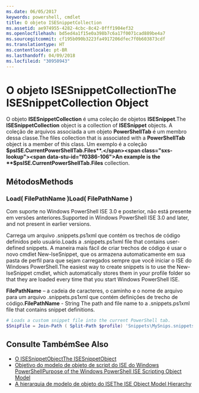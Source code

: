 ```yaml
---
ms.date: 06/05/2017
keywords: powershell, cmdlet
title: O objeto ISESnippetCollection
ms.assetid: ae974955-4282-4cbc-8c42-0fff1904ef32
ms.openlocfilehash: bd5ed4a1f15e0a398b7c6a17f0071cad889be4a7
ms.sourcegitcommit: cf195b090b3223fa4917206dfec7f0b603873cdf
ms.translationtype: HT
ms.contentlocale: pt-BR
ms.lasthandoff: 04/09/2018
ms.locfileid: "30950943"
---
```

# <a name="the-isesnippetcollection-object"></a><span data-ttu-id="f0386-103">O objeto ISESnippetCollection</span><span class="sxs-lookup"><span data-stu-id="f0386-103">The ISESnippetCollection Object</span></span>

<span data-ttu-id="f0386-104">O objeto **ISESnippetCollection** é uma coleção de objetos **ISESnippet**.</span><span class="sxs-lookup"><span data-stu-id="f0386-104">The **ISESnippetCollection** object is a collection of **ISESnippet** objects.</span></span> <span data-ttu-id="f0386-105">A coleção de arquivos associada a um objeto **PowerShellTab** é um membro dessa classe.</span><span class="sxs-lookup"><span data-stu-id="f0386-105">The files collection that is associated with a **PowerShellTab** object is a member of this class.</span></span> <span data-ttu-id="f0386-106">Um exemplo é a coleção **$psISE.CurrentPowerShellTab.Files**.</span><span class="sxs-lookup"><span data-stu-id="f0386-106">An example is the **$psISE.CurrentPowerShellTab.Files** collection.</span></span>

## <a name="methods"></a><span data-ttu-id="f0386-107">Métodos</span><span class="sxs-lookup"><span data-stu-id="f0386-107">Methods</span></span>

### <a name="load-filepathname-"></a><span data-ttu-id="f0386-108">Load\( FilePathName \)</span><span class="sxs-lookup"><span data-stu-id="f0386-108">Load\( FilePathName \)</span></span>

<span data-ttu-id="f0386-109">Com suporte no Windows PowerShell ISE 3.0 e posterior, não está presente em versões anteriores.</span><span class="sxs-lookup"><span data-stu-id="f0386-109">Supported in Windows PowerShell ISE 3.0 and later, and not present in earlier versions.</span></span>

<span data-ttu-id="f0386-110">Carrega um arquivo .snippets.ps1xml que contém os trechos de código definidos pelo usuário.</span><span class="sxs-lookup"><span data-stu-id="f0386-110">Loads a .snippets.ps1xml file that contains user-defined snippets.</span></span> <span data-ttu-id="f0386-111">A maneira mais fácil de criar trechos de código é usar o novo cmdlet New-IseSnippet, que os armazena automaticamente em sua pasta de perfil para que sejam carregados sempre que você iniciar o ISE do Windows PowerShell.</span><span class="sxs-lookup"><span data-stu-id="f0386-111">The easiest way to create snippets is to use the New-IseSnippet cmdlet, which automatically stores them in your profile folder so that they are loaded every time that you start Windows PowerShell ISE.</span></span>

<span data-ttu-id="f0386-112">**FilePathName** – a cadeia de caracteres, o caminho e o nome de arquivo para um arquivo .snippets.ps1xml que contém definições de trecho de código.</span><span class="sxs-lookup"><span data-stu-id="f0386-112">**FilePathName** - String The path and file name to a .snippets.ps1xml file that contains snippet definitions.</span></span>

```powershell
# Loads a custom snippet file into the current PowerShell tab.
$SnipFile = Join-Path ( Split-Path $profile) 'Snippets\MySnips.snippets.ps1xml' $psISE.CurrentPowerShellTab.Snippets.Add($SnipPath)
```

## <a name="see-also"></a><span data-ttu-id="f0386-113">Consulte Também</span><span class="sxs-lookup"><span data-stu-id="f0386-113">See Also</span></span>

- [<span data-ttu-id="f0386-114">O ISESnippetObject</span><span class="sxs-lookup"><span data-stu-id="f0386-114">The ISESnippetObject</span></span>](The-ISESnippetObject.md)
- [<span data-ttu-id="f0386-115">Objetivo do modelo de objeto de script do ISE do Windows PowerShell</span><span class="sxs-lookup"><span data-stu-id="f0386-115">Purpose of the Windows PowerShell ISE Scripting Object Model</span></span>](Purpose-of-the-Windows-PowerShell-ISE-Scripting-Object-Model.md)
- [<span data-ttu-id="f0386-116">A hierarquia de modelo de objeto do ISE</span><span class="sxs-lookup"><span data-stu-id="f0386-116">The ISE Object Model Hierarchy</span></span>](The-ISE-Object-Model-Hierarchy.md)